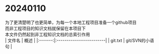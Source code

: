 # 20240110
为了更清楚明了也更简单，为每一个本地工程项目准备一个github项目  
而非工程项目的知识文档就保留在本项目下  
本文件仍然起到非工程知识文档的总索引作用   
| 文件名 | 概述 |
|:-------:|:-------------------------|
| git.txt | git/SVN的小语句 |
